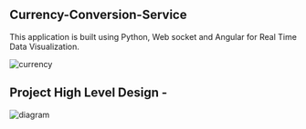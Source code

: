 
## Currency-Conversion-Service

This application is built using Python, Web socket and Angular for Real Time Data Visualization.

![currency](https://user-images.githubusercontent.com/8009104/217798485-fc8d8bc9-1dc4-4d0a-ba78-d333674471ca.png)



## Project High Level Design - 

![diagram](https://user-images.githubusercontent.com/8009104/217792324-729a1f8e-7513-40b3-a2ae-a827920c915b.png)





